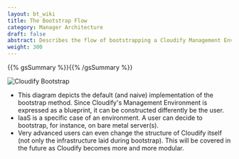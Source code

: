 ```yaml
---
layout: bt_wiki
title: The Bootstrap Flow
category: Manager Architecture
draft: false
abstract: Describes the flow of bootstrapping a Cloudify Management Environment
weight: 300
---
```

{{% gsSummary %}}{{% /gsSummary %}}

![Cloudify Bootstrap](images/architecture/cloudify_flow_bootstrap.png)

* This diagram depicts the default (and naive) implementation of the bootstrap method. Since Cloudify's Management Environment is expressed as a blueprint, it can be constructed differently be the user.
* IaaS is a specific case of an environment. A user can decide to bootstrap, for instance, on bare metal server(s).
* Very advanced users can even change the structure of Cloudify itself (not only the infrastructure laid during bootstrap). This will be covered in the future as Cloudify becomes more and more modular.